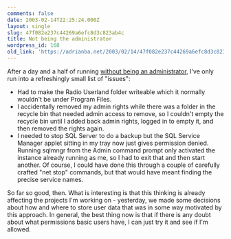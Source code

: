 ```yaml
---
comments: false
date: 2003-02-14T22:25:24.000Z
layout: single
slug: 47f082e237c44269a6efc8d3c823ab4c
title: Not being the administrator
wordpress_id: 168
old_link: 'https://adrianba.net/2003/02/14/47f082e237c44269a6efc8d3c823ab4c/'
---
```

After a day and a half of running
[without
being an administrator](/2003/02/12.html), I've only run into a refreshingly small
list of "issues":

  * Had to make the Radio Userland folder writeable which it
normally wouldn't be under Program Files.
  * I accidentally removed my admin rights while there was a folder
in the recycle bin that needed admin access to remove, so I
couldn't empty the recycle bin until I added back admin rights,
logged in to empty it, and then removed the rights again.
  * I needed to stop SQL Server to do a backup but the SQL Service
Manager applet sitting in my tray now just gives permission denied.
Running sqlmngr from the Admin command prompt only activated the
instance already running as me, so I had to exit that and then
start another. Of course, I could have done this through a couple
of carefully crafted "net stop" commands, but that would have meant
finding the precise service names.

So far so good, then. What is interesting is that this thinking
is already affecting the projects I'm working on - yesterday, we
made some decisions about how and where to store user data
that was in some way motivated by this approach. In general, the
best thing now is that if there is any doubt about what permissions
basic users have, I can just try it and see if I'm allowed.
